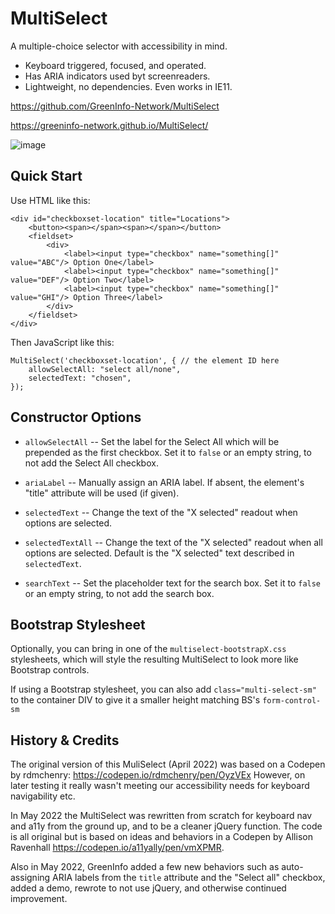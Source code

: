 # MultiSelect

A multiple-choice selector with accessibility in mind.

* Keyboard triggered, focused, and operated.
* Has ARIA indicators used byt screenreaders.
* Lightweight, no dependencies. Even works in IE11.


https://github.com/GreenInfo-Network/MultiSelect

https://greeninfo-network.github.io/MultiSelect/

![image](https://user-images.githubusercontent.com/3117633/168853931-59f36027-02a9-4e9c-bad2-375367082daa.png)



## Quick Start

Use HTML like this:

```
<div id="checkboxset-location" title="Locations">
    <button><span></span><span></span></button>
    <fieldset>
        <div>
            <label><input type="checkbox" name="something[]" value="ABC"/> Option One</label>
            <label><input type="checkbox" name="something[]" value="DEF"/> Option Two</label>
            <label><input type="checkbox" name="something[]" value="GHI"/> Option Three</label>
        </div>
    </fieldset>
</div>
```

Then JavaScript like this:
```
MultiSelect('checkboxset-location', { // the element ID here
    allowSelectAll: "select all/none",
    selectedText: "chosen",
});
```


## Constructor Options

* `allowSelectAll` -- Set the label for the Select All which will be prepended as the first checkbox. Set it to `false` or an empty string, to not add the Select All checkbox.

* `ariaLabel` -- Manually assign an ARIA label. If absent, the element's "title" attribute will be used (if given).

* `selectedText` -- Change the text of the "X selected" readout when options are selected.

* `selectedTextAll` -- Change the text of the "X selected" readout when all options are selected. Default is the "X selected" text described in `selectedText`.

* `searchText` -- Set the placeholder text for the search box. Set it to `false` or an empty string, to not add the search box.


## Bootstrap Stylesheet

Optionally, you can bring in one of the `multiselect-bootstrapX.css` stylesheets, which will style the resulting MultiSelect to look more like Bootstrap controls.

If using a Bootstrap stylesheet, you can also add `class="multi-select-sm"` to the container DIV to give it a smaller height matching BS's `form-control-sm`


## History & Credits

The original version of this MuliSelect (April 2022) was based on a Codepen by rdmchenry: https://codepen.io/rdmchenry/pen/OyzVEx However, on later testing it really wasn't meeting our accessibility needs for keyboard navigability etc.

In May 2022 the MultiSelect was rewritten from scratch for keyboard nav and a11y from the ground up, and to be a cleaner jQuery function. The code is all original but is based on ideas and behaviors in a Codepen by Allison Ravenhall https://codepen.io/a11yally/pen/vmXPMR.

Also in May 2022, GreenInfo added a few new behaviors such as auto-assigning ARIA labels from the `title` attribute and the "Select all" checkbox, added a demo, rewrote to not use jQuery, and otherwise continued improvement.
